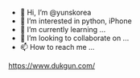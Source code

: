 - 👋 Hi, I’m @yunskorea
- 👀 I’m interested in python, iPhone
- 🌱 I’m currently learning ...
- 💞️ I’m looking to collaborate on ...
- 📫 How to reach me ...

https://www.dukgun.com/

<!---
yunskorea/yunskorea is a ✨ special ✨ repository because its `README.md` (this file) appears on your GitHub profile.
You can click the Preview link to take a look at your changes.
--->
